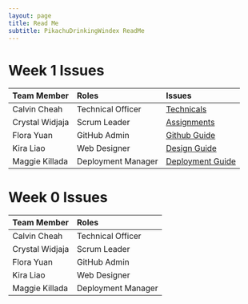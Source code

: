 ```yaml
---
layout: page
title: Read Me
subtitle: PikachuDrinkingWindex ReadMe
---
```

# Week 1 Issues

| Team Member | Roles |           Issues                              | 
| :------ |:--- | :--- |
| Calvin Cheah  | Technical Officer| [Technicals](https://github.com/florayuan18/pikachudrinkingwindex/issues/29) |
| Crystal Widjaja | Scrum Leader | [Assignments](https://github.com/florayuan18/pikachudrinkingwindex/issues/30) |
| Flora Yuan | GitHub Admin | [Github Guide](https://github.com/florayuan18/pikachudrinkingwindex/issues/8) |
| Kira Liao | Web Designer | [Design Guide](https://github.com/florayuan18/pikachudrinkingwindex/issues/28) |
| Maggie Killada | Deployment Manager | [Deployment Guide](https://github.com/florayuan18/pikachudrinkingwindex/issues/9) |


# Week 0 Issues

| Team Member | Roles |
| :------ |:--- |
| Calvin Cheah | Technical Officer
| Crystal Widjaja | Scrum Leader |
| Flora Yuan | GitHub Admin |
| Kira Liao | Web Designer |
| Maggie Killada | Deployment Manager |
